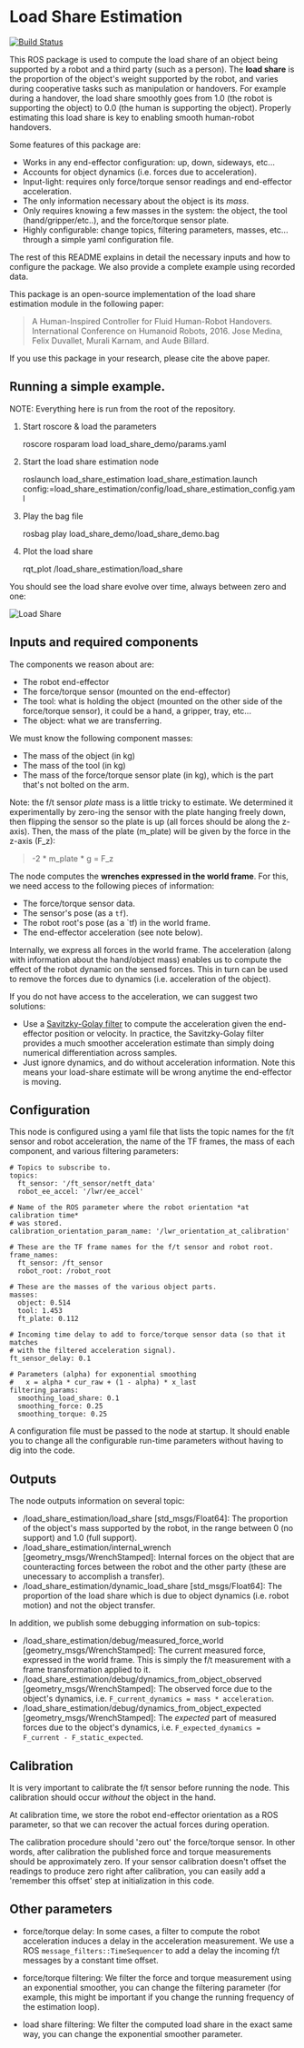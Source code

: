 # Load Share Estimation
[![Build Status](https://travis-ci.com/epfl-lasa/load-share-estimation.svg?token=BqUQb763tsVV4QyzLgBy&branch=master)](https://travis-ci.com/epfl-lasa/load-share-estimation)

This ROS package is used to compute the load share of an object being supported by a robot and a third party (such as a person).
The **load share** is the proportion of the object's weight supported by the robot, and varies during cooperative tasks such as manipulation or handovers.
For example during a handover, the load share smoothly goes from 1.0 (the robot is supporting the object) to 0.0 (the human is supporting the object).
Properly estimating this load share is key to enabling smooth human-robot handovers.

Some features of this package are:

 - Works in any end-effector configuration: up, down, sideways, etc...
 - Accounts for object dynamics (i.e. forces due to acceleration).
 - Input-light: requires only force/torque sensor readings and end-effector acceleration.
 - The only information necessary about the object is its *mass*.
 - Only requires knowing a few masses in the system: the object, the tool (hand/gripper/etc..), and the force/torque sensor plate.
 - Highly configurable: change topics, filtering parameters, masses, etc... through a simple yaml configuration file.

The rest of this README explains in detail the necessary inputs and how to configure the package.
We also provide a complete example using recorded data.

This package is an open-source implementation of the load share estimation module in the following paper:

> A Human-Inspired Controller for Fluid Human-Robot Handovers. International Conference on Humanoid Robots, 2016. Jose Medina, Felix Duvallet, Murali Karnam, and Aude Billard.

If you use this package in your research, please cite the above paper.

## Running a simple example.

NOTE: Everything here is run from the root of the repository.

1. Start roscore & load the parameters

    roscore
    rosparam load load_share_demo/params.yaml

1. Start the load share estimation node

   ﻿roslaunch load_share_estimation load_share_estimation.launch config:=load_share_estimation/config/load_share_estimation_config.yaml

1. Play the bag file

    rosbag play load_share_demo/load_share_demo.bag

1. Plot the load share

    rqt_plot /load_share_estimation/load_share


You should see the load share evolve over time, always between zero and one:

![Load Share](﻿load_share_demo/load_share_result.png)

## Inputs and required components

The components we reason about are:
 - The robot end-effector
 - The force/torque sensor (mounted on the end-effector)
 - The tool: what is holding the object (mounted on the other side of the force/torque sensor), it could be a hand, a gripper, tray, etc...
 - The object: what we are transferring.

We must know the following component masses:

 - The mass of the object (in kg)
 - The mass of the tool (in kg)
 - The mass of the force/torque sensor plate (in kg), which is the part that's not bolted on the arm.

Note: the f/t sensor *plate* mass is a little tricky to estimate.
We determined it experimentally by zero-ing the sensor with the plate hanging
freely down, then flipping the sensor so the plate is up (all forces should be
along the z-axis).
Then, the mass of the plate (m_plate) will be given by the force in the z-axis (F_z):

> -2 * m_plate * g = F_z

The node computes the **wrenches expressed in the world frame**.
For this, we need access to the following pieces of information:

  - The force/torque sensor data.
  - The sensor's pose (as a `tf`).
  - The robot root's pose (as a `tf) in the world frame.
  - The end-effector acceleration (see note below).

Internally, we express all forces in the world frame.
The acceleration (along with information about the hand/object mass) enables us to compute the effect of the robot dynamic on the sensed forces.
This in turn can be used to remove the forces due to dynamics (i.e. acceleration of the object).

If you do not have access to the acceleration, we can suggest two solutions:
  - Use a [Savitzky-Golay filter](https://github.com/epfl-lasa/sg_differentiation)
    to compute the acceleration given the end-effector position or velocity.
    In practice, the Savitzky-Golay filter provides a much smoother acceleration
    estimate than simply doing numerical differentiation across samples.
  - Just ignore dynamics, and do without acceleration information. Note this
    means your load-share estimate will be wrong anytime the end-effector is
    moving.

## Configuration

This node is configured using a yaml file that lists the topic names for the
f/t sensor and robot acceleration, the name of the TF frames, the mass of
each component, and various filtering parameters:

```
﻿# Topics to subscribe to.
topics:
  ft_sensor: '/ft_sensor/netft_data'
  robot_ee_accel: '/lwr/ee_accel'

# Name of the ROS parameter where the robot orientation *at calibration time*
# was stored.
calibration_orientation_param_name: '/lwr_orientation_at_calibration'

# These are the TF frame names for the f/t sensor and robot root.
frame_names:
  ft_sensor: /ft_sensor
  robot_root: /robot_root

# These are the masses of the various object parts.
masses:
  object: 0.514
  tool: 1.453
  ft_plate: 0.112

# Incoming time delay to add to force/torque sensor data (so that it matches
# with the filtered acceleration signal).
ft_sensor_delay: 0.1

# Parameters (alpha) for exponential smoothing
#   x = alpha * cur_raw + (1 - alpha) * x_last
filtering_params:
  smoothing_load_share: 0.1
  smoothing_force: 0.25
  smoothing_torque: 0.25
```

A configuration file must be passed to the node at startup.
It should enable you to change all the configurable run-time parameters without
having to dig into the code.

## Outputs

The node outputs information on several topic:

 * /load_share_estimation/load_share [std_msgs/Float64]:
   The proportion of the object's mass supported by the
   robot, in the range between 0 (no support) and 1.0 (full support).
 * /load_share_estimation/internal_wrench [geometry_msgs/WrenchStamped]:
   Internal forces on the object that are
   counteracting forces between the robot and the other party (these are
   unecessary to accomplish a transfer).
 * /load_share_estimation/dynamic_load_share [std_msgs/Float64]:
   The proportion of the load share which is due
   to object dynamics (i.e. robot motion) and not the object transfer.

In addition, we publish some debugging information on sub-topics:

 * /load_share_estimation/debug/measured_force_world [geometry_msgs/WrenchStamped]:
   The current measured force, expressed in the world frame. This is simply the
   f/t measurement with a frame transformation applied to it.
 * /load_share_estimation/debug/dynamics_from_object_observed [geometry_msgs/WrenchStamped]:
   The observed force due to the object's dynamics, i.e.
   `F_current_dynamics = mass * acceleration`.
 * /load_share_estimation/debug/dynamics_from_object_expected [geometry_msgs/WrenchStamped]:
   The *expected* part of measured forces due to the object's dynamics, i.e.
   `F_expected_dynamics = F_current - F_static_expected`.


## Calibration

It is very important to calibrate the f/t sensor before running the node.
This calibration should occur *without* the object in the hand.

At calibration time, we store the robot end-effector orientation as a ROS
parameter, so that we can recover the actual forces during operation.

The calibration procedure should 'zero out' the force/torque sensor. In other
words, after calibration the published force and torque measurements should be
approximately zero.
If your sensor calibration doesn't offset the readings to produce zero right
after calibration, you can easily add a 'remember this offset' step at
initialization in this code.


## Other parameters

 - force/torque delay: In some cases, a filter to compute the robot acceleration
   induces a delay in the acceleration measurement. We use a ROS
   `message_filters::TimeSequencer` to add a delay the incoming f/t messages
   by a constant time offset.

 - force/torque filtering: We filter the force and torque measurement using an
   exponential smoother, you can change the filtering parameter (for example,
   this might be important if you change the running frequency of the estimation
   loop).

 - load share filtering: We filter the computed load share in the exact same
   way, you can change the exponential smoother parameter.
